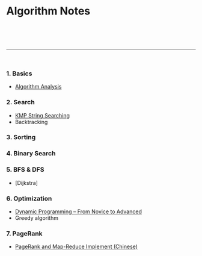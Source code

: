 
# Algorithm Notes

<br>
<br>
<br>
<hr>
<br>

### 1. Basics
* [Algorithm Analysis](algorithm_analysis.md)

### 2. Search
* [KMP String Searching](https://ifding.github.io/2017/03/25/KMP-string-searching-algorithm/)
* Backtracking

### 3. Sorting

### 4. Binary Search

### 5. BFS & DFS
* [Dijkstra]


### 6. Optimization
* [Dynamic Programming – From Novice to Advanced](https://www.topcoder.com/community/data-science/data-science-tutorials/dynamic-programming-from-novice-to-advanced/)
* Greedy algorithm

### 7. PageRank
* [PageRank and Map-Reduce Implement (Chinese)](http://www.cnblogs.com/fengfenggirl/p/pagerank-introduction.html)

